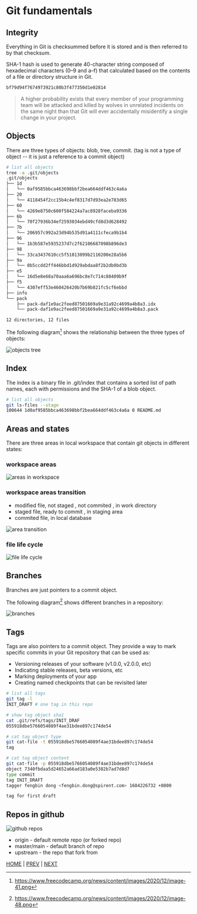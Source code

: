 # Git fundamentals

## Integrity

Everything in Git is checksummed before it is stored and is then referred to by that checksum.

SHA-1 hash is used to generate 40-character string composed of hexadecimal characters (0–9 and a–f) that calculated based on the contents of a
file or directory structure in Git.

```bash
bf79d94f7674973921c80b3f477350d1e02814
```

> A higher probability exists that every member of your programming team will be attacked and killed by wolves in unrelated incidents on the same night than that Git will ever accidentally misidentify a single change in your project.

## Objects

There are three types of objects: blob, tree, commit. (tag is not a type of object -- it is just a reference to a commit object)

```bash
# list all objects
tree -a .git/objects
.git/objects
├── 1d
│   └── 0af9585bbca463698bbf2bea664ddf463c4a6a
├── 20
│   └── 4118454f2cc15b4c4ef8317d7d93ea2e783d65
├── 60
│   └── 4269e8750c600f584224a7ac8928faceba9336
├── 6b
│   └── 70f27936b34ef2593034ebd49cfd8d3d628492
├── 7b
│   └── 206957c992a23d94b535d91a4111cfeca9b1b4
├── 96
│   └── 1b3b587e5935237d7c2f62106687098b896de3
├── 98
│   └── 33ca3437610cc5f51013099b2110200e28a5b6
├── 9a
│   └── 0b5ccdd2ff446bbd1d929abdaa8f2b2db0bd3b
├── e5
│   └── 16d5e8e68a70aaa6a696bc8e7c714c88409b9f
├── f5
│   └── 4307eff53e460426420b7b69b821fc5cf6ebbd
├── info
└── pack
    ├── pack-daf1e9ac2feed87501669a9e31a92c4699a4b8a3.idx
    └── pack-daf1e9ac2feed87501669a9e31a92c4699a4b8a3.pack

12 directories, 12 files
```

The following diagram[^1] shows the relationship between the three types of objects:

![objects tree](data/git_objects_tree.png "git objects tree")

## Index

The index is a binary file in .git/index that contains a sorted list of path names, each with permissions and the SHA-1 of a blob object.

```bash
# list all objects
git ls-files --stage
100644 1d0af9585bbca463698bbf2bea664ddf463c4a6a 0 README.md
```

## Areas and states

There are three areas in local workspace that contain git objects in different states:

### workspace areas

![areas in workspace](data/git_repository_components.png "areas in workspace")

### workspace areas transition

- modified file, not staged , not commited , in work directory
- staged file, ready to commit , in staging area
- commited file, in local database

![area transition](data/git_three_states.png "area transition")

### file life cycle

![file life cycle](data/git_file_lifecycle.png "file life cycle")

## Branches

Branches are just pointers to a commit object.

The following diagram[^2] shows different branches in a repository:

![branches](data/git_branches.png "branches")

## Tags

Tags are also pointers to a commit object. They provide a way to mark specific commits in your Git repository that can be used as:

- Versioning releases of your software (v1.0.0, v2.0.0, etc)
- Indicating stable releases, beta versions, etc
- Marking deployments of your app
- Creating named checkpoints that can be revisited later

```bash
# list all tags
git tag -l
INIT_DRAFT # one tag in this repo

# show tag object sha1
cat .git/refs/tags/INIT_DRAF
055918dbe5766054089f4ae31bdee897c174de54

# cat tag object type
git cat-file -t 055918dbe5766054089f4ae31bdee897c174de54
tag

# cat tag object content
git cat-file -p 055918dbe5766054089f4ae31bdee897c174de54
object 7340fbdaa5d24652a66ad183a0e5382b7ad7d8d7
type commit
tag INIT_DRAFT
tagger fengbin dong <fengbin.dong@spirent.com> 1684226732 +0800

tag for first draft

```

## Repos in github

  ![github repos](data/repo_diagram.drawio.png "github repos")

- origin
        - default remote repo (or forked repo)
- master/main
        - default branch of repo
- upstream
        - the repo that fork from

[^1]: <https://www.freecodecamp.org/news/content/images/2020/12/image-41.png>
[^2]: <https://www.freecodecamp.org/news/content/images/2020/12/image-48.png>

[HOME](../README.md) | [PREV](what_is_git.md) | [NEXT](git_internals.md)
